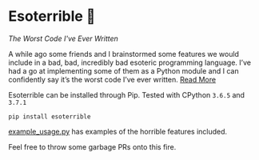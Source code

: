 # Esoterrible 🤔

*The Worst Code I've Ever Written*

A while ago some friends and I brainstormed some features we would include in a bad, bad,
incredibly bad esoteric programming language. I’ve had a go at implementing some of them
as a Python module and I can confidently say it’s the worst code I’ve ever written. 
[Read More](https://rachsharp.co.uk/the-worst-code/)

Esoterrible can be installed through Pip. Tested with CPython `3.6.5` and `3.7.1`

```
pip install esoterrible
```

[example_usage.py](https://github.com/rach-sharp/esoterrible/blob/master/example_usage.py)
has examples of the horrible features included.

Feel free to throw some garbage PRs onto this fire.
